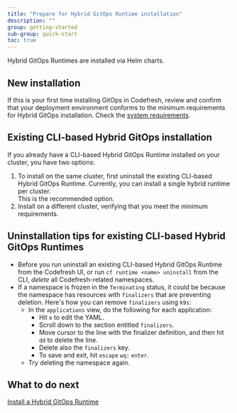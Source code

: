 ```yaml
---
title: "Prepare for Hybrid GitOps Runtime installation"
description: ""
group: getting-started
sub-group: quick-start
toc: true
---
```


Hybrid GitOps Runtimes are installed via Helm charts. 


## New installation 
If this is your first time installing GitOps in Codefresh, review and confirm that your deployment environment conforms to the minimum requirements for Hybrid GitOps installation. Check the [system requirements]({{site.baseurl}}/docs/installation/gitops/hybrid-gitops/#minimum-system-requirements).  


## Existing CLI-based Hybrid GitOps installation  
If you already have a CLI-based Hybrid GitOps Runtime installed on your cluster, you have two options:
1. To install on the same cluster, first uninstall the existing CLI-based Hybrid GitOps Runtime. Currently, you can install a single hybrid runtime per cluster.  
  This is the recommended option.
1. Install on a different cluster, verifying that you meet the minimum requirements.  

## Uninstallation tips for existing CLI-based Hybrid GitOps Runtimes
* Before you run uninstall an existing CLI-based Hybrid GitOps Runtime from the Codefresh UI, or run `cf runtime <name> uninstall` from the CLI, _delete_ all Codefresh-related namespaces.
* If a namespace is frozen in the `Terminating` status, it could be because the namespace has resources with `finalizers` that are preventing deletion.
  Here's how you can remove `finalizers` using `k9s`:
  * In the `applications` view, do the following for each application:
    * Hit `e` to edit the YAML.
    * Scroll down to the section entitled `finalizers`.
    * Move cursor to the line with the finalizer definition, and then hit `dd` to delete the line.
    * Delete also the `finalizers` key.
    * To save and exit, hit `escape` `wq:` `enter`.
  * Try deleting the namespace again.

## What to do next
[Install a Hybrid GitOps Runtime]({{site.baseurl}}/docs/quick-start/gitops-quick-start/runtime/)
